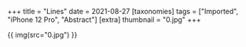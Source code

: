 +++
title = "Lines"
date = 2021-08-27
[taxonomies]
tags = ["Imported", "iPhone 12 Pro", "Abstract"]
[extra]
thumbnail = "0.jpg"
+++

{{ img(src="0.jpg") }}

